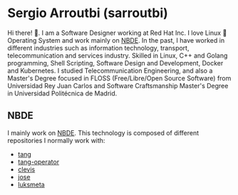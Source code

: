 # Sergio Arroutbi (sarroutbi)

Hi there! 👋. I am a Software Designer working at Red Hat Inc.  I love Linux 🐧 Operating System and work mainly on [NBDE](https://access.redhat.com/articles/6987053). In the past, I have worked in different industries such as information technology, transport, telecommunication and services industry. Skilled in Linux, C++ and Golang programming, Shell Scripting, Software Design and Development, Docker and Kubernetes. I studied Telecommunication Engineering, and also a Master's Degree focused in FLOSS (Free/Libre/Open Source Software) from Universidad Rey Juan Carlos and Software Craftsmanship Master's Degree in Universidad Politécnica de Madrid.

## NBDE
I mainly work on [NBDE](https://access.redhat.com/articles/6987053). This technology is composed of different repositories I normally work with:
* [tang](https://github.com/latchset/tang)
* [tang-operator](https://github.com/latchset/tang-operator)
* [clevis](https://github.com/latchset/clevis)
* [jose](https://github.com/latchset/jose)
* [luksmeta](https://github.com/latchset/luksmeta)

<!--
**sarroutbi/sarroutbi** is a ✨ _special_ ✨ repository because its `README.md` (this file) appears on your GitHub profile.

Here are some ideas to get you started:

- 🔭 I’m currently working on ...
- 🌱 I’m currently learning ...
- 👯 I’m looking to collaborate on ...
- 🤔 I’m looking for help with ...
- 💬 Ask me about ...
- 📫 How to reach me: ...
- 😄 Pronouns: ...
- ⚡ Fun fact: ...
-->
